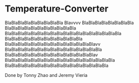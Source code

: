 # Temperature-Converter
BlaBlaBlaBlaBlaBlaBlaBlaBla
Blavvvv
BlaBlaBlaBlaBlaBlaBlaBla
BlaBlaBlaBlaBlaBlaBlaBlaBlaBlaBla
BlaBlaBlaBlaBlaBlaBlaBlaBlaBlaBlaBlaBlaBlaBlaBlaBlaBla
BlaBlaBlaBlaBlaBlaBlaBlaBlaBlaBlaBla
BlaBlaBlaBlaBlaBlaBlaBlaBlaBlaBlaBlaBlaBlavv
BlaBlaBlaBlaBlaBlaBlaBlaBlaBlaBlaBlaBlaBlaBla
BlaBlaBlaBlaBlaBlaBlaBlaBlaBlaBlaBlaBlaBlav
BlaBlaBlaBlaBlaBlaBlaBlaBlaBlaBlaBlaBlaBlaBlaBlaBla
BlaBlaBlaBlaBlaBlaBlaBlaBlaBlaBlaBlaBlaBlaBlaBla

Done by Tonny Zhao and Jeremy Vieria
